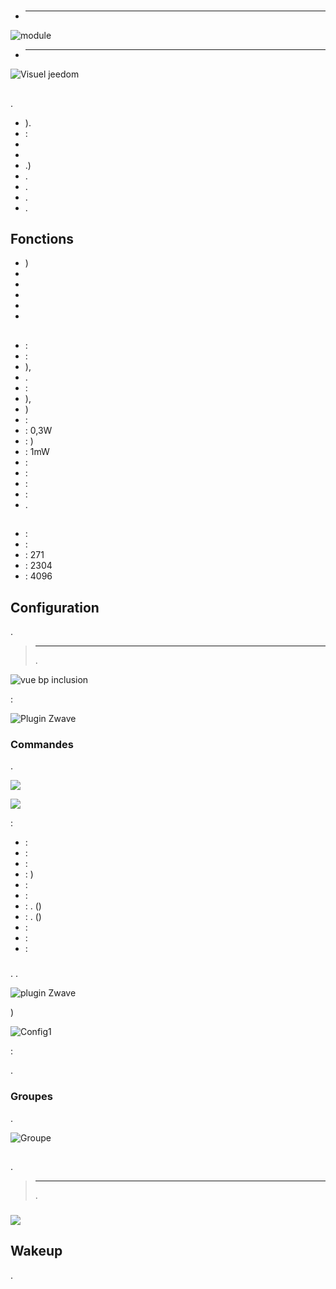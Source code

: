 # 

-   ****

![module](images/fibaro.fgrgb101/module.jpg)

-   ****

![Visuel jeedom](images/fibaro.fgrgb101/Visuel_jeedom.png)

## 

.

-   ).
-    :
-   
-   
-   .)
-   .
-   .
-   .
-   .

## Fonctions

-   )
-   
-   
-   
-   
-   

## 

-    : 
-    :
-   ),
-   . 
-    :
-   ),
-   )
-    : 
-    : 0,3W
-    : )
-    : 1mW
-    : 
-    : 
-    : 
-    : 
-   .

## 

-    : 
-    : 
-    : 271
-    : 2304
-    : 4096

## Configuration

 [](https://doc.jeedom.com/de_DE/plugins/automation%20protocol/openzwave/).

> ****
>
> .

![vue bp inclusion](images/fibaro.fgrgb101/vue_bp_inclusion.png)

 :

![Plugin Zwave](images/fibaro.fgrgb101/configuration.png)

### Commandes

.

![](images/fibaro.fgrgb101/commande_1.png)

![](images/fibaro.fgrgb101/commande_2.png)

 :

-    : 
-    : 
-    : 
-    : )
-    : 
-    : 
-    : . ()
-    : . ()
-    : 
-    : 
-    : 



### 

. .

![ plugin Zwave](images/plugin/bouton_configuration.jpg)

)

![Config1](images/fibaro.fgrgb101/parametres.png)

 :

.

### Groupes

.

![Groupe](images/fibaro.fgrgb101/groupes.png)

## 

### 

.

> ****
>
> .

### 

![](images/fibaro.fgrgb101/Visuel_alternatif.png)

## Wakeup

.
